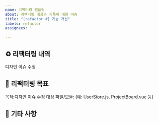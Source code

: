 ```yaml
---
name: 리펙터링 템플릿
about: 리펙터링 대상과 기록에 대한 이슈
title: "[refactor #] 기능 개선"
labels: refactor
assignees: ''

---
```


## ♻️ 리팩터링 내역
디자인 이슈 수정

## 🎯 리팩터링 목표
목적:디자인 이슈 수정
대상 파일/모듈: (예: UserStore.js, ProjectBoard.vue 등)

## 📝 기타 사항

